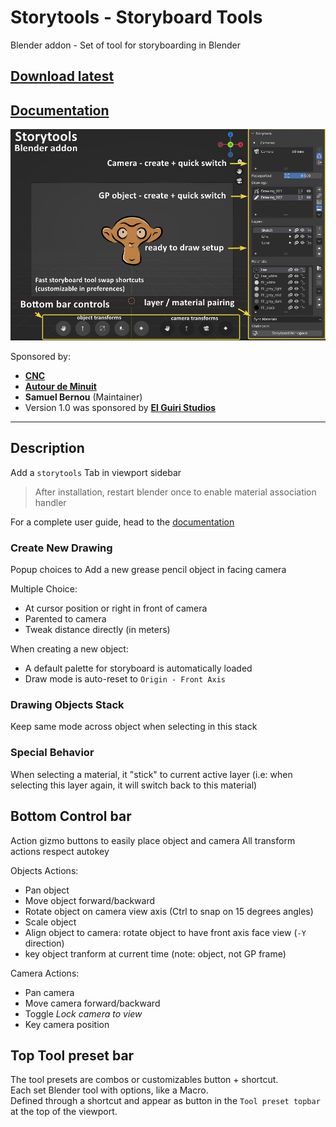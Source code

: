 # Storytools - Storyboard Tools

Blender addon - Set of tool for storyboarding in Blender

## [Download latest](https://github.com/Pullusb/storytools/archive/master.zip)

## [Documentation](https://pullusb.github.io/storytools-docs/)

![Storytools UI](https://github.com/Pullusb/images_repo/blob/master/storytools_ui_demo.jpg)


Sponsored by:
- [**CNC**](https://www.cnc.fr/)
- [**Autour de Minuit**](https://blog.autourdeminuit.com/)
- **Samuel Bernou** (Maintainer)
- Version 1.0 was sponsored by [**El Guiri Studios**](https://www.elguiristudios.com/)

---  

## Description

Add a `storytools` Tab in viewport sidebar

> After installation, restart blender once to enable material association handler


For a complete user guide, head to the [documentation](https://pullusb.github.io/storytools-docs/)

### Create New Drawing

Popup choices to Add a new grease pencil object in facing camera

Multiple Choice:

- At cursor position or right in front of camera
- Parented to camera
- Tweak distance directly (in meters)

When creating a new object:

- A default palette for storyboard is automatically loaded
- Draw mode is auto-reset to `Origin - Front Axis`

### Drawing Objects Stack

Keep same mode across object when selecting in this stack

### Special Behavior

When selecting a material, it "stick" to current active layer
(i.e: when selecting this layer again, it will switch back to this material)


## Bottom Control bar

Action gizmo buttons to easily place object and camera
All transform actions respect autokey

Objects Actions:

- Pan object
- Move object forward/backward
- Rotate object on camera view axis (Ctrl to snap on 15 degrees angles)
- Scale object
- Align object to camera: rotate object to have front axis face view (`-Y` direction)
- key object tranform at current time (note: object, not GP frame)

Camera Actions:

- Pan camera
- Move camera forward/backward
- Toggle _Lock camera to view_
- Key camera position


## Top Tool preset bar

The tool presets are combos or customizables button + shortcut.  
Each set Blender tool with options, like a Macro.  
Defined through a shortcut and appear as button in the `Tool preset topbar` at the top of the viewport.


<!-- ## TODO

-> Add a tool preset "refresh" in addon prefs (if using custom UI, can also refresh on properties update, but might be hazardous)
-> New tool preset button from prefs > tool presets
-> Add UI to better view and customize tools presets (icon selector, pre-entered names for builtin brush category, can use old code from "presets as collection"

-> How or when to fine tune settings of bucket fill (need to add lenght)
-> Probably need another brush with special settings for negative fill (auto-create new brushes)

-> Check if tool presets can handle multiple modes with bypass on main default shortcuts depending on each contexts

-> Create a test storyboard template and check how to load

Modals
- Opt: For all modals, add icon warning if in autokey (same draw func call/stop for all) 

## Ideas
Change Objects canvas colors (very optional)
Set different canvas grid color per object, at generation pick a new color 
Or change it according to depth ? Refreshed when changing object from dedicated UI list

## Map

#### TODO
- [ ] Set 2D openGL draw instead of 3D
- [ ] Hide storytoolbar in map
- [ ] Find a way to enable/disable map mode, should be available in both
- [ ] Create a nav gyzmo for the minimzp
- [ ] opt: Custom Gizmo ? Rotate object (same), rotate/orbit camera (? orbit need point)

## Custom actions: Map Select could be overriden by custom action (while letting most of usual action valid)
pro:
    - allow to swap selection whatever the mode
    - would allow custom action on specific zone. like pointing camera at something.
cons:
    - Break default click action from blender


---

##Gizmo API tests

# prop tester
gz.use_draw_scale = True # already True
for att in ['group',
            'matrix_offset',
            'use_draw_value',
            'use_grab_cursor',
            'use_tooltip',
            'line_width']:
    print(att, getattr(gz, att))

alpha
alpha_highlight
bl_idname
color
color_highlight
group
hide
hide_keymap
hide_select
is_highlight
is_modal
line_width
matrix_basis
matrix_offset
matrix_space
matrix_world
properties
rna_type
scale_basis
select
select_bias
use_draw_hover
use_draw_modal
use_draw_offset_scale
use_draw_scale
use_draw_value
use_event_handle_all
use_grab_cursor
use_operator_tool_properties
use_select_background
use_tooltip



## Note for gizmoGroup

    # matrix_offset seem to affect only backdrop
    ## Note: instead of compose_matrix, use Matrix.LocRotScale(None, None, Vector((2,2,2)))
    # gz.matrix_offset = fn.compose_matrix(Vector((0,0,0)), Matrix().to_quaternion(), Vector((2,2,2)))
    
    # gz.scale_basis = 40 # same as tweaking matrix_basis scale
    
    ## changing matrix size does same thing as gz.scale_basis
    # gz.matrix_basis = fn.compose_matrix(
    #     Vector((left_pos + (i * next_pos), vertical_pos, 0)),
    #     Matrix().to_quaternion(), # Matrix.Rotation(0, 4, 'X'),
    #     Vector((1,1,1))
    # )

    # gz.matrix_basis = Matrix.Scale((1, 1, 1)) # takes at least 2 arguments (1 given)

## ! Not working : self.gz_lock_cam.icon = 'LOCKVIEW_ON' if context.space_data.lock_camera else 'LOCKVIEW_OFF'

-->
